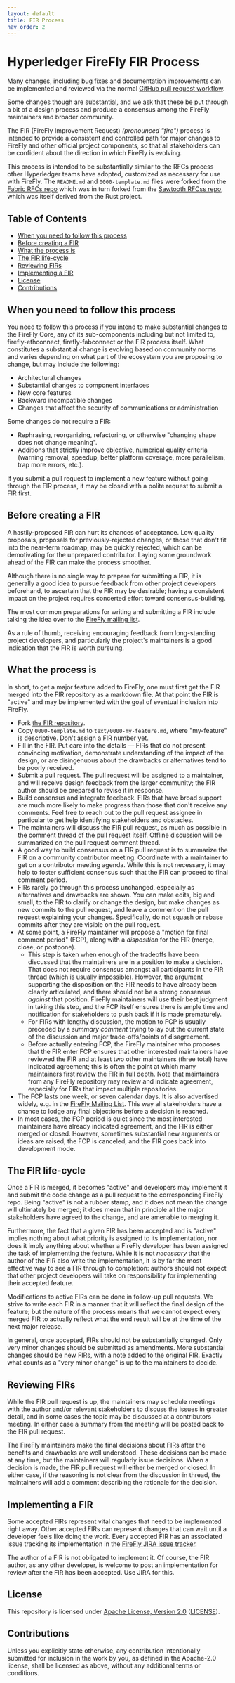 ```yaml
---
layout: default
title: FIR Process
nav_order: 2
---
```

# Hyperledger FireFly FIR Process

Many changes, including bug fixes and documentation improvements can be
implemented and reviewed via the normal [GitHub pull request workflow](https://guides.github.com/introduction/flow/).

Some changes though are substantial, and we ask that these be put through a bit
of a design process and produce a consensus among the FireFly maintainers and
broader community.

The FIR (FireFly Improvement Request) _(pronounced "fire")_ process is intended to provide a consistent and
controlled path for major changes to FireFly and other official project
components, so that all stakeholders can be confident about the direction in
which FireFly is evolving.

This process is intended to be substantially similar to the RFCs process other
Hyperledger teams have adopted, customized as necessary for use with FireFly.
The `README.md` and `0000-template.md` files were forked from the
[Fabric RFCs repo](https://github.com/hyperledger/fabric-firs) which was in turn forked from the [Sawtooth RFCss repo](https://github.com/hyperledger/sawtooth-firs), which was itself
derived from the Rust project.

## Table of Contents

- [When you need to follow this process]
- [Before creating a FIR]
- [What the process is]
- [The FIR life-cycle]
- [Reviewing FIRs]
- [Implementing a FIR]
- [License]
- [Contributions]

## When you need to follow this process

[When you need to follow this process]: #when-you-need-to-follow-this-process

You need to follow this process if you intend to make substantial changes to the
FireFly Core, any of its sub-components including but not limited to, firefly-ethconnect, firefly-fabconnect or the FIR process
itself. What constitutes a substantial change is evolving based on community
norms and varies depending on what part of the ecosystem you are proposing to
change, but may include the following:

- Architectural changes
- Substantial changes to component interfaces
- New core features
- Backward incompatible changes
- Changes that affect the security of communications or administration

Some changes do not require a FIR:

- Rephrasing, reorganizing, refactoring, or otherwise "changing shape does not
change meaning".
- Additions that strictly improve objective, numerical quality criteria
(warning removal, speedup, better platform coverage, more parallelism, trap
more errors, etc.).

If you submit a pull request to implement a new feature without going through
the FIR process, it may be closed with a polite request to submit a FIR first.

## Before creating a FIR

[Before creating a FIR]: #before-creating-a-fir

A hastily-proposed FIR can hurt its chances of acceptance. Low quality
proposals, proposals for previously-rejected changes, or those that don't fit
into the near-term roadmap, may be quickly rejected, which can be demotivating
for the unprepared contributor. Laying some groundwork ahead of the FIR can
make the process smoother.

Although there is no single way to prepare for submitting a FIR, it is
generally a good idea to pursue feedback from other project developers
beforehand, to ascertain that the FIR may be desirable; having a consistent
impact on the project requires concerted effort toward consensus-building.

The most common preparations for writing and submitting a FIR include
talking the idea over to the [FireFly mailing list](https://lists.hyperledger.org/g/FireFly/topics).

As a rule of thumb, receiving encouraging feedback from long-standing
project developers, and particularly the project's maintainers is a good
indication that the FIR is worth pursuing.

## What the process is

[What the process is]: #what-the-process-is

In short, to get a major feature added to FireFly, one must first get the FIR
merged into the FIR repository as a markdown file. At that point the FIR is
"active" and may be implemented with the goal of eventual inclusion into
FireFly.

- Fork [the FIR repository](https://github.com/hyperledger/FireFly-fir).
- Copy `0000-template.md` to `text/0000-my-feature.md`, where "my-feature" is
descriptive. Don't assign a FIR number yet.
- Fill in the FIR. Put care into the details — FIRs that do not present
convincing motivation, demonstrate understanding of the impact of the design,
or are disingenuous about the drawbacks or alternatives tend to be
poorly received.
- Submit a pull request. The pull request will be assigned to a maintainer, and
will receive design feedback from the larger community; the FIR author should
be prepared to revise it in response.
- Build consensus and integrate feedback. FIRs that have broad support are much
more likely to make progress than those that don't receive any comments. Feel
free to reach out to the pull request assignee in particular to get help
identifying stakeholders and obstacles.
- The maintainers will discuss the FIR pull request, as much as possible in the
comment thread of the pull request itself. Offline discussion will be
summarized on the pull request comment thread.
- A good way to build consensus on a FIR pull request is to summarize the FIR on a
community contributor meeting. Coordinate with a maintainer to get on a contributor
meeting agenda. While this is not necessary, it may help to foster sufficient
consensus such that the FIR can proceed to final comment period.
- FIRs rarely go through this process unchanged, especially as alternatives and
drawbacks are shown. You can make edits, big and small, to the FIR to clarify
or change the design, but make changes as new commits to the pull request, and
leave a comment on the pull request explaining your changes. Specifically, do
not squash or rebase commits after they are visible on the pull request.
- At some point, a FireFly maintainer will propose a "motion for final comment
period" (FCP), along with a *disposition* for the FIR (merge, close, or
postpone).
  - This step is taken when enough of the tradeoffs have been discussed that
  the maintainers are in a position to make a decision. That does not require
  consensus amongst all participants in the FIR thread (which is usually
  impossible). However, the argument supporting the disposition on the FIR
  needs to have already been clearly articulated, and there should not be a
  strong consensus *against* that position. FireFly maintainers will use their
  best judgment in taking this step, and the FCP itself ensures there is ample
  time and notification for stakeholders to push back if it is made
  prematurely.
  - For FIRs with lengthy discussion, the motion to FCP is usually preceded by
  a *summary comment* trying to lay out the current state of the discussion and
  major trade-offs/points of disagreement.
  - Before actually entering FCP, the FireFly maintainer who proposes that the
  FIR enter FCP ensures that other interested maintainers have reviewed the FIR
  and at least two other maintainers (three total) have indicated agreement;
  this is often the point at which many maintainers first review the FIR in
  full depth. Note that maintainers from any FireFly repository may review and
  indicate agreement, especially for FIRs that impact multiple repositories.
- The FCP lasts one week, or seven calendar days. It is also advertised widely,
e.g. in the [FireFly Mailing List](https://lists.hyperledger.org/g/FireFly/topics).
This way all stakeholders have a chance to lodge any final objections before a
decision is reached.
- In most cases, the FCP period is quiet since the most interested maintainers
have already indicated agreement, and the FIR is either merged or
closed. However, sometimes substantial new arguments or ideas are raised, the
FCP is canceled, and the FIR goes back into development mode.

## The FIR life-cycle

[The FIR life-cycle]: #the-fir-life-cycle

Once a FIR is merged, it becomes "active" and developers may implement it and submit the code
change as a pull request to the corresponding FireFly repo. Being "active" is
not a rubber stamp, and it does not mean the change will ultimately be merged;
it does mean that in principle all the major stakeholders have agreed to the
change, and are amenable to merging it.

Furthermore, the fact that a given FIR has been accepted and is "active"
implies nothing about what priority is assigned to its implementation, nor does
it imply anything about whether a FireFly developer has been assigned the task
of implementing the feature. While it is not *necessary* that the author of the
FIR also write the implementation, it is by far the most effective way to see
a FIR through to completion: authors should not expect that other project
developers will take on responsibility for implementing their accepted feature.

Modifications to active FIRs can be done in follow-up pull requests. We strive
to write each FIR in a manner that it will reflect the final design of the
feature; but the nature of the process means that we cannot expect every merged
FIR to actually reflect what the end result will be at the time of the next
major release.

In general, once accepted, FIRs should not be substantially changed. Only very
minor changes should be submitted as amendments. More substantial changes
should be new FIRs, with a note added to the original FIR. Exactly what counts
as a "very minor change" is up to the maintainers to decide.

## Reviewing FIRs

[Reviewing FIRs]: #reviewing-firs

While the FIR pull request is up, the maintainers may schedule meetings with
the author and/or relevant stakeholders to discuss the issues in greater
detail, and in some cases the topic may be discussed at a contributors meeting.
In either case a summary from the meeting will be posted back to the FIR pull
request.

The FireFly maintainers make the final decisions about FIRs after the benefits
and drawbacks are well understood. These decisions can be made at any time, but
the maintainers will regularly issue decisions. When a decision is made, the
FIR pull request will either be merged or closed. In either case, if the
reasoning is not clear from the discussion in thread, the maintainers will add
a comment describing the rationale for the decision.

## Implementing a FIR

[Implementing a FIR]: #implementing-a-fir

Some accepted FIRs represent vital changes that need to be implemented right
away. Other accepted FIRs can represent changes that can wait until a
developer feels like doing the work. Every accepted FIR has an associated
issue tracking its implementation in the [FireFly JIRA issue tracker](https://jira.hyperledger.org/projects/FAB/issues).

The author of a FIR is not obligated to implement it. Of course, the FIR
author, as any other developer, is welcome to post an implementation for review
after the FIR has been accepted. Use JIRA for this.

## License

[License]: #license

This repository is licensed under [Apache License, Version 2.0](http://www.apache.org/licenses/LICENSE-2.0)
([LICENSE](LICENSE)).

## Contributions

[Contributions]: #contributions

Unless you explicitly state otherwise, any contribution intentionally submitted
for inclusion in the work by you, as defined in the Apache-2.0 license, shall
be licensed as above, without any additional terms or conditions.
